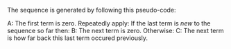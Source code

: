 The sequence is generated by following this pseudo-code:

A:  The first term is zero.
    Repeatedly apply:
      If the last term is *new* to the sequence so far then:
B:          The next term is zero.
      Otherwise:
C:          The next term is how far back this last term occured previously.
